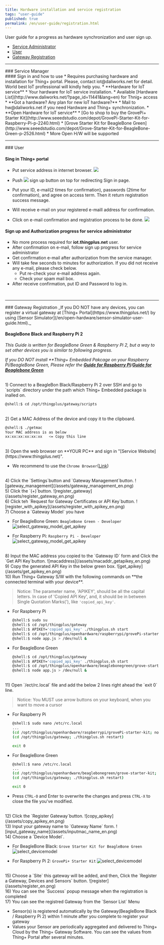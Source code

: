 ```yaml
---
title: Hardware installation and service registration
tags: "user-guide"
published: true
permalink: /en/user-guide/registration.html
---
```


User guide for a progress as hardware synchronization and user sign up. 

* [Service Administrator](#id-serviceadmin)
* [User](#id-enduser) 
* [Gateway Registration](#id-gateway) 

---
<div id='id-serviceadmin'></div>
### Service Manager
<br>
#### Sign in and how to use
  * Requires purchasing hardware and installation for Thing+ portal. Please, contact iot@daliworks.net for detail. World best IoT professional will kindly help you.
  * **Hardware for IoT service**
    * Your hardware for IoT service installation.
    * Available [Hardware List](http://www.daliworks.net/?page_id=11441&lang=en) for Thnig+ access
  * **Got a hardware? Any plan for new IoT hardware?**
    * Mail to hw@daliworks.net if you need Hardware and Thing+ synchronization.
  * **Open Hardware for IoT service**
    * [Go to shop to buy the GrovePi+ Starter Kit](http://www.seeedstudio.com/depot/GrovePi-Starter-Kit-for-Raspberry-Pi-p-2240.html)
    * [Grove Starter Kit for BeagleBone Green](http://www.seeedstudio.com/depot/Grove-Starter-Kit-for-BeagleBone-Green-p-2526.html)
    * More Open H/W will be supported

<br>

---
<div id='id-enduser'></div>
### User
<br>

#### Sing in Thing+ portal 
  * Put service address in internet browser.
![](/assets/2_address.png)

  * Push ![](/assets/en_2_register.png) sign up button on top for redirecting Sign in page.
  * Put your ID, e-mail(2 times for confirmation), passwords (2time for confirmation), and agree on access term. Then it return registration success message.
  * Will receive e-mail on your registered e-maill address for confirmation.
  * Click on e-mail confirmation and registration process to be done.
![](/assets/en_2_email.png)

#### Sign up and Authorization progress for service administrator
  * No more process required for **iot.thingplus.net** user.
  * After confirmation on e-mail, follow sign up progress for service administrator
  * Get confirmation e-mail after authorization from the service manager.
  * Will take few seconds to minutes for authorization. If you did not receive any e-mail, please check below.
    * Put re-check your e-mail address again.
    * Check your spam mail box.
  * After receive confirmation, put ID and Password to log in.

<br>

---
<div id='id-gateway'></div>
### Gateway Registration
_If you DO NOT have any devices, you can register a virtual gateway at [Thing+ Portal](https://www.thingplus.net/) by using [Sensor Simulator](/en/open-hardware/sensor-simulator-user-guide.html)._

<br>

#### BeagleBone Black and Raspberry Pi 2

_This Guide is written for BeagleBone Green & Raspberry Pi 2, but a way to set other devices you is similar to following progress._

_If you DO NOT install **Thing+ Embedded Pakcage on your Raspberry Pi/BeagleBone Green, Please refer the [**Guide for Raspberry Pi**](/en/open-hardware/raspberry-pi-user-guide.html)/[**Guide for Beaglebone Green**](/en/open-hardware/bbb-user-guide.html)_

<br/>
1) Connect to a BeagleBon Black/Raspberry Pi 2 over SSH and go to `scripts` directory under the path which Thing+ Embedded package is inalled on.

```bash
@shell:$ cd /opt/thingplus/gateway/scripts
```

<br/>
2) Get a MAC Address of the device and copy it to the clipboard.

```bash
@shell:$ ./getmac
Your MAC address is as below
xx:xx:xx:xx:xx:xx   <= Copy this line
```

<br/>
3) Open the web browser on **YOUR PC** and sign in "[Service Website](https://www.thingplus.net)".

 - We recommend to use the `Chrome Browser`([Link](https://www.google.com/chrome))

<br/>
4) Click the `Settings`button and `Gateway Management`button.
![gateway_management](/assets/gateway_management_en.png)

<br/>
5) Click the `(+)`button.
![register_gateway](/assets/register_gateway_en.png)

<br/>
6) Click teh `Request for Gateway Certificates or API Key`button.
![register_with_apikey](/assets/register_with_apikey_en.png)

<br/>
7) Choose a `Gateway Model` you have

- For BeagleBone Green: `BeagleBone Green - Developer`
![select_gateway_model_get_apikey](/assets/select_gateway_getapikey_beagle_en.png)

- For Raspberry Pi: `Raspberry Pi - Developer`
![select_gateway_model_get_apikey](/assets/select_gateway_getapikey_raspberry_en.png)

<br/>
8) Input the MAC address you copied to the `Gateway ID` form and Click the `Get API Key`button.
![macaddress](/assets/macaddr_getapikey_en.png)

<br/>
9) Copy the generated API Key in the below green box.
![get_apikey](/assets/get_apikey_en.png)

<br/>
10) Run Thing+ Gateway S/W with the following commands on **the connected terminal with your device**.

> Notice: The parameter name, 'APIKEY', should be all the capital letters. In case of 'Copied API Key', and, it should be in between Single Quotation Marks('), like `'copied_api_key'`.

- For Raspberry Pi

    ```bash
    @shell:$ sudo su
    @shell:$ cd /opt/thingplus/gateway
    @shell:$ APIKEY='copied_api_key' ./thingplus.sh start
    @shell:$ cd /opt/thingplus/openhardware/raspberrypi/grovePi-starter-kit
    @shell:$ node app.js > /dev/null &
    ```

- For BeagleBone Green

    ```bash
    @shell:$ cd /opt/thingplus/gateway
    @shell:$ APIKEY='copied_api_key' ./thingplus.sh start
    @shell:$ cd /opt/thingplus/openhardware/beaglebonegreen/grove-starter-kit
    @shell:$ node app.js > /dev/null &
    ```

<br/>
11) Open `/ect/rc.local` file and add the below 2 lines right ahead the `exit 0` line.

> Notice: You MUST use arrow buttons on your keyboard, when you want to move a cursor

- For Raspberry Pi

    ```bash
    @shell:$ sudo nano /etc/rc.local
    ...
    (cd /opt/thingplus/openhardware/raspberrypi/grovePi-starter-kit; node app.js)
    (cd /opt/thingplus/gateway; ./thingplus.sh restart)    

    exit 0
    ```

- For BeagleBone Green

    ```bash
    @shell:$ nano /etc/rc.local
    ...
    (cd /opt/thingplus/openhardware/beaglebonegreen/grove-starter-kit; node app.js)
    (cd /opt/thingplus/gateway; ./thingplus.sh restart)    

    exit 0
    ```

- Press `CTRL-O` and Enter to overwrite the changes and press `CTRL-X` to close the file you've modified.

<br/>
12) Click the `Register Gateway`button.
![copy_apikey](/assets/copy_apikey_en.png)

<br/>
13) Input your gateway name to `Gateway Name` form.
![input_gateway_name](/assets/inputmac_name_en.png)

<br/>
14) Choose a `Device Model`.

- For BeagleBone Black: `Grove Starter Kit for BeagleBone Green`
![select_devicemodel](/assets/select_devicemodel_beagle_en.png)

- For Raspberry Pi 2: `GrovePi+ Starter Kit`
![select_devicemodel](/assets/select_devicemodel_raspberry_en.png)

<br/>
15) Choose a `Site` this gateway will be added, and then, Click the `Register a Gateway, Devices and Sensors` button.
![register](/assets/register_en.png)

<br/>
16) You can see the `Success` popup message when the registration is completed

<br/>
17) You can see the registred Gateway from the `Sensor List` Menu

  - Sensor(s) is registered automatically by the Gateway(BeagleBone Black / Raspberry Pi 2) within 1 minute after you complete to register your gateway
  - Values your Sensor are periodically aggregated and delivered to Thing+ Cloud by the Thing+ Gateway Software. You can see the values from Thing+ Portal after several minutes.

<br/>
